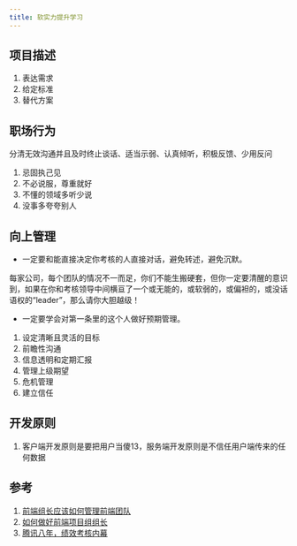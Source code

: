 ```yaml
---
title: 软实力提升学习
---
```


## 项目描述

1. 表达需求
2. 给定标准
3. 替代方案

## 职场行为

分清无效沟通并且及时终止谈话、适当示弱、认真倾听，积极反馈、少用反问

1. 忌固执己见
2. 不必说服，尊重就好
3. 不懂的领域多听少说
4. 没事多夸夸别人

## 向上管理

- 一定要和能直接决定你考核的人直接对话，避免转述，避免沉默。

每家公司，每个团队的情况不一而足，你们不能生搬硬套，但你一定要清醒的意识到，如果在你和考核领导中间横亘了一个或无能的，或软弱的，或偏袒的，或没话语权的“leader”，那么请你大胆越级！

- 一定要学会对第一条里的这个人做好预期管理。
  
1. 设定清晰且灵活的目标
2. 前瞻性沟通
3. 信息透明和定期汇报
4. 管理上级期望
5. 危机管理
6. 建立信任

## 开发原则

1. 客户端开发原则是要把用户当傻13，服务端开发原则是不信任用户端传来的任何数据

## 参考

1. [前端组长应该如何管理前端团队](https://juejin.cn/post/7230026709482766373)
2. [如何做好前端项目组组长](https://juejin.cn/post/7309301549154779171)
3. [腾讯八年，绩效考核内幕](https://mp.weixin.qq.com/s/-rBbNv-TKE-JMsMN85djbQ)
